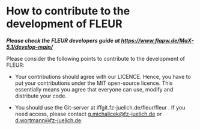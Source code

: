 How to contribute to the development of FLEUR
================

***Please check the FLEUR developers guide at https://www.flapw.de/MaX-5.1/develop-main/***

Please consider the following points to contribute to the development of FLEUR:

* Your contributions should agree with our LICENCE. Hence, you have to put your contributions under 
the MIT open-source licence. This essentially means you agree that everyone can use, modify and distribute your code.

* You should use the Git-server at iffgit.fz-juelich.de/fleur/fleur . If you need access, please contact
g.michalicek@fz-juelich.de or d.wortmann@fz-juelich.de.
